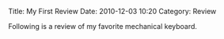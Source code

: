 Title: My First Review
Date: 2010-12-03 10:20
Category: Review

Following is a review of my favorite mechanical keyboard.

